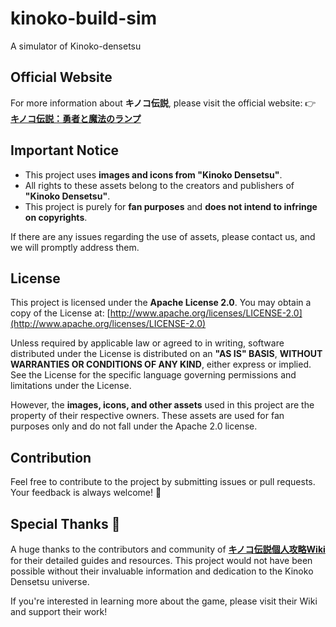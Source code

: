 # kinoko-build-sim
A simulator of Kinoko-densetsu

## Official Website
For more information about **キノコ伝説**, please visit the official website:
👉 [**キノコ伝説：勇者と魔法のランプ**](https://lit.link/en/kinoden)

## Important Notice
- This project uses **images and icons from "Kinoko Densetsu"**.
- All rights to these assets belong to the creators and publishers of **"Kinoko Densetsu"**.
- This project is purely for **fan purposes** and **does not intend to infringe on copyrights**.

If there are any issues regarding the use of assets, please contact us, and we will promptly address them.

## License
This project is licensed under the **Apache License 2.0**.
You may obtain a copy of the License at:
[http://www.apache.org/licenses/LICENSE-2.0](http://www.apache.org/licenses/LICENSE-2.0)

Unless required by applicable law or agreed to in writing, software distributed under the License is distributed on an **"AS IS" BASIS**,
**WITHOUT WARRANTIES OR CONDITIONS OF ANY KIND**, either express or implied.
See the License for the specific language governing permissions and limitations under the License.

However, the **images, icons, and other assets** used in this project are the property of their respective owners.
These assets are used for fan purposes only and do not fall under the Apache 2.0 license.

## Contribution
Feel free to contribute to the project by submitting issues or pull requests.
Your feedback is always welcome! 🎉

## Special Thanks 🙌
A huge thanks to the contributors and community of **[キノコ伝説個人攻略Wiki](https://kinoko-wiki.com/)** for their detailed guides and resources.
This project would not have been possible without their invaluable information and dedication to the Kinoko Densetsu universe.

If you're interested in learning more about the game, please visit their Wiki and support their work!
